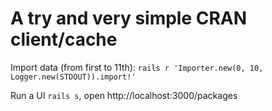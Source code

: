 # A try and very simple CRAN client/cache

Import data (from first to 11th): `rails r 'Importer.new(0, 10, Logger.new(STDOUT)).import!'`

Run a UI `rails s`, open http://localhost:3000/packages
